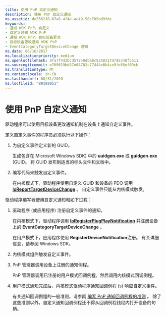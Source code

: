 ```yaml
---
title: 使用 PnP 自定义通知
description: 使用 PnP 自定义通知
ms.assetid: de5562f8-07a8-4f4e-ac49-58c789bd9fde
keywords:
- 通知 WDK PnP，自定义
- 自定义通知 WDK PnP
- 通知 WDK PnP，目标设备更改
- 目标设备更改通知 WDK PnP
- EventCategoryTargetDeviceChange 通知
ms.date: 06/16/2017
ms.localizationpriority: medium
ms.openlocfilehash: 4fa7f442bcd57240dba0c9250317d745348f3b11
ms.sourcegitcommit: e769619bd37e04762c77444e8b4ce9fe86ef09cb
ms.translationtype: MT
ms.contentlocale: zh-CN
ms.lasthandoff: 08/31/2020
ms.locfileid: "89188951"
---
```

# <a name="using-pnp-custom-notification"></a>使用 PnP 自定义通知





驱动程序可以使用目标设备更改通知机制在设备上通知自定义事件。

定义自定义事件的程序员必须执行以下操作：

1.  为自定义事件定义新的 GUID。

    生成包含在 Microsoft Windows SDK) 中的 **uuidgen.exe** 或 **guidgen.exe** (GUID。 将 GUID 发布到适当的标头文件和文档中。

2.  编写代码来触发自定义事件。

    在内核模式下，驱动程序使用自定义 GUID 和设备的 PDO 调用 [**IoReportTargetDeviceChange**](/windows-hardware/drivers/ddi/wdm/nf-wdm-ioreporttargetdevicechange) 。 自定义事件只能从内核模式触发。

驱动程序编写器使用自定义通知和如下过程：

1.  驱动程序 (或应用程序) 注册自定义事件的通知。

    在内核模式下，驱动程序调用 [**IoRegisterPlugPlayNotification**](/windows-hardware/drivers/ddi/wdm/nf-wdm-ioregisterplugplaynotification) 并注册设备上的 **EventCategoryTargetDeviceChange** 。

    在用户模式下，应用程序使用 **RegisterDeviceNotification**注册。 有关详细信息，请参阅 Windows SDK。

2.  内核模式组件触发自定义事件。

3.  PnP 管理器调用设备上注册的通知例程。

    PnP 管理器调用已注册的用户模式回调例程，然后调用内核模式回调例程。

4.  用户模式通知完成后，内核模式驱动程序通知回调例程 (s) 响应自定义事件。

    有关通知回调例程的一般准则，请参阅 [编写 PnP 通知回调例程的准则](guidelines-for-writing-pnp-notification-callback-routines.md) 。 除了这些准则以外，自定义通知回调例程还不得从回调例程线程内打开设备的句柄。

 

